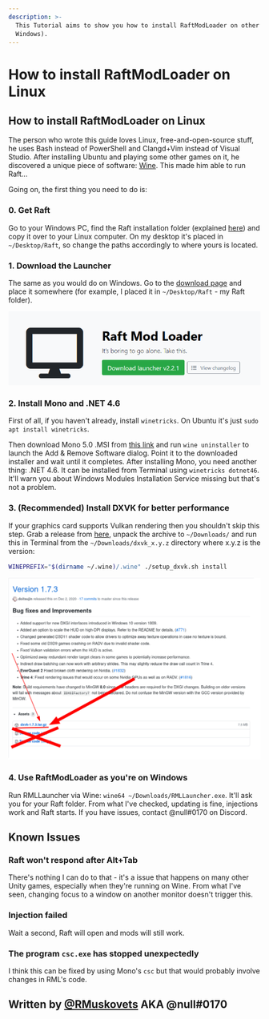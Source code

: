 ```yaml
---
description: >-
  This Tutorial aims to show you how to install RaftModLoader on other OSes (not
  Windows).
---
```


# How to install RaftModLoader on Linux

## How to install RaftModLoader on Linux

The person who wrote this guide loves Linux, free-and-open-source stuff, he uses Bash instead of PowerShell and Clangd+Vim instead of Visual Studio. After installing Ubuntu and playing some other games on it, he discovered a unique piece of software: [Wine](https://winehq.org). This made him able to run Raft...

Going on, the first thing you need to do is:

### 0. Get Raft

Go to your Windows PC, find the Raft installation folder (explained [here](https://support.steampowered.com/kb\_article.php?ref=7418-YUBN-8129)) and copy it over to your Linux computer. On my desktop it's placed in `~/Desktop/Raft`, so change the paths accordingly to where yours is located.

### 1. Download the Launcher

The same as you would do on Windows. Go to the [download page](https://www.raftmodding.com/download) and place it somewhere (for example, I placed it in `~/Desktop/Raft` - my Raft folder).

![](../../.gitbook/assets/download.png)

### 2. Install Mono and .NET 4.6

First of all, if you haven't already, install `winetricks`. On Ubuntu it's just `sudo apt install winetricks`.

Then download Mono 5.0 .MSI from [this link](https://dl.winehq.org/wine/wine-mono/5.0.0/wine-mono-5.0.0-x86.msi) and run `wine uninstaller` to launch the Add & Remove Software dialog. Point it to the downloaded installer and wait until it completes. After installing Mono, you need another thing: .NET 4.6. It can be installed from Terminal using `winetricks dotnet46`. It'll warn you about Windows Modules Installation Service missing but that's not a problem.

### 3. (Recommended) Install DXVK for better performance

If your graphics card supports Vulkan rendering then you shouldn't skip this step. Grab a release from [here](https://github.com/doitsujin/dxvk/releases/latest), unpack the archive to `~/Downloads/` and run this in Terminal from the `~/Downloads/dxvk_x.y.z` directory where x.y.z is the version:

```bash
WINEPREFIX="$(dirname ~/.wine)/.wine" ./setup_dxvk.sh install
```

![](../../.gitbook/assets/dxvk.png)

### 4. Use RaftModLoader as you're on Windows

Run RMLLauncher via Wine: `wine64 ~/Downloads/RMLLauncher.exe`. It'll ask you for your Raft folder. From what I've checked, updating is fine, injections work and Raft starts. If you have issues, contact @null#0170 on Discord.

## Known Issues

### Raft won't respond after Alt+Tab

There's nothing I can do to that - it's a issue that happens on many other Unity games, especially when they're running on Wine. From what I've seen, changing focus to a window on another monitor doesn't trigger this.

### Injection failed

Wait a second, Raft will open and mods will still work.

### The program `csc.exe` has stopped unexpectedly

I think this can be fixed by using Mono's `csc` but that would probably involve changes in RML's code.

## Written by [@RMuskovets](https://github.com/RMuskovets) AKA @null#0170
